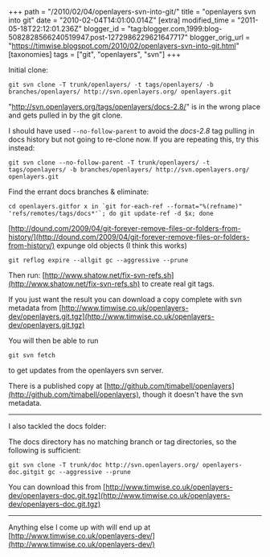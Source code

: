 +++
path = "/2010/02/04/openlayers-svn-into-git/"
title = "openlayers svn into git"
date = "2010-02-04T14:01:00.014Z"
[extra]
modified_time = "2011-05-18T22:12:01.236Z"
blogger_id = "tag:blogger.com,1999:blog-5082828566240519947.post-1272986229621647717"
blogger_orig_url = "https://timwise.blogspot.com/2010/02/openlayers-svn-into-git.html"
[taxonomies]
tags = ["git", "openlayers", "svn"]
+++

Initial clone:

    git svn clone -T trunk/openlayers/ -t tags/openlayers/ -b branches/openlayers/ http://svn.openlayers.org/ openlayers.git

"http://svn.openlayers.org/tags/openlayers/docs-2.8/" is in the wrong place and gets pulled in by the git clone.

I should have used `--no-follow-parent` to avoid the _docs-2.8_ tag pulling in docs history but not going to re-clone now. If you are repeating this, try this instead:

    git svn clone --no-follow-parent -T trunk/openlayers/ -t tags/openlayers/ -b branches/openlayers/ http://svn.openlayers.org/ openlayers.git

Find the errant docs branches & eliminate:

    cd openlayers.gitfor x in `git for-each-ref --format="%(refname)" 'refs/remotes/tags/docs*'`; do git update-ref -d $x; done

[http://dound.com/2009/04/git-forever-remove-files-or-folders-from-history/](http://dound.com/2009/04/git-forever-remove-files-or-folders-from-history/)
expunge old objects (I think this works)

    git reflog expire --allgit gc --aggressive --prune

Then run: [http://www.shatow.net/fix-svn-refs.sh](http://www.shatow.net/fix-svn-refs.sh) to create real git tags.

If you just want the result you can download a copy complete with svn metadata from [http://www.timwise.co.uk/openlayers-dev/openlayers.git.tgz](http://www.timwise.co.uk/openlayers-dev/openlayers.git.tgz)

You will then be able to run

    git svn fetch

to get updates from the openlayers svn server.

There is a published copy at [http://github.com/timabell/openlayers](http://github.com/timabell/openlayers), though it doesn't have the svn metadata.

* * *

I also tackled the docs folder:

The docs directory has no matching branch or tag directories, so the following is sufficient:

    git svn clone -T trunk/doc http://svn.openlayers.org/ openlayers-doc.gitgit gc --aggressive --prune

You can download this from [http://www.timwise.co.uk/openlayers-dev/openlayers-doc.git.tgz](http://www.timwise.co.uk/openlayers-dev/openlayers-doc.git.tgz)

* * *

Anything else I come up with will end up at [http://www.timwise.co.uk/openlayers-dev/](http://www.timwise.co.uk/openlayers-dev/)
